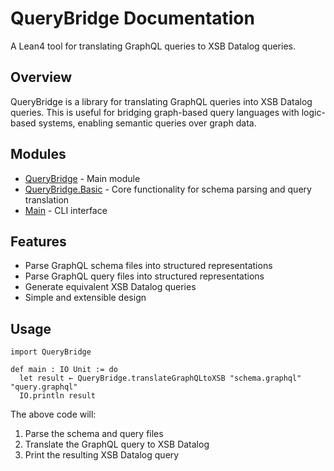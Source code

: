 # QueryBridge Documentation

A Lean4 tool for translating GraphQL queries to XSB Datalog queries.

## Overview

QueryBridge is a library for translating GraphQL queries into XSB Datalog queries. This is useful for bridging graph-based query languages with logic-based systems, enabling semantic queries over graph data.

## Modules

- [QueryBridge](querybridge.md) - Main module
- [QueryBridge.Basic](querybridge_basic.md) - Core functionality for schema parsing and query translation
- [Main](main.md) - CLI interface

## Features

- Parse GraphQL schema files into structured representations
- Parse GraphQL query files into structured representations
- Generate equivalent XSB Datalog queries
- Simple and extensible design

## Usage

```lean
import QueryBridge

def main : IO Unit := do
  let result ← QueryBridge.translateGraphQLtoXSB "schema.graphql" "query.graphql"
  IO.println result
```

The above code will:
1. Parse the schema and query files
2. Translate the GraphQL query to XSB Datalog
3. Print the resulting XSB Datalog query